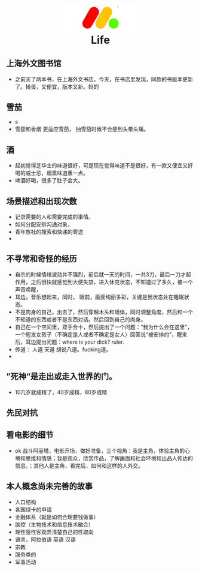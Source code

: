  <h1  align="center"> 
  <br>
  <a href="https://github.com/shuzijianzao/Spiral3D/blob/master/Picture/SHUZIJIANZAO"><img src="https://github.com/shuzijianzao/Spiral3D/blob/master/Picture/SHUZIJIANZAO.png" alt="SHUZIJIANZAO" width="200"></a>
  <br>
   Life
  <br>
</h1>

## 上海外文图书馆
- 之前买了两本书，在上海外文书店，今天，在书店里发现，同款的书版本更新了。操蛋，又便宜，版本又新。妈的

## 雪茄
- s
- 雪茄和香烟  更适应雪茄， 抽雪茄时候不会感到头晕头痛。

## 酒
- 起初觉得芝华士的味道很好，可是现在觉得味道不是很好，有一款又便宜又好喝的威士忌，烟熏味道重一点。
- 啤酒好喝，很多了肚子会大。

## 场景描述和出现次数
- 记录需要的人和需要完成的事情。
- 如何分配安排沟通对象，
- 青年旅社的搜索和快递的寄送
- 

## 不寻常和奇怪的经历
- 自杀的时候情绪波动并不强烈，前后就一天的时间，一共3刀，最后一刀才起作用，之后很快就感觉到大便失禁，进入休克状态，不知道过了多久，被一个声音唤醒，
- 耳边，音乐想起来，同时， 眼前，画面绚丽多彩，关键是我状态处在睡眠状态。
- 不是肉身的自己，出去了，然后穿越木头和墙体，同时调整角度，然后和一个不知道的东西或者不是东西对话。然后回到自己的肉身。
- 自己在一个空间里，双手合十，然后提出了一个问题：“我为什么会在这里”，一个短发女孩子（不确定是人或者不确定是女人）回答说“被安排的”，醒来后，耳边提出问题：where is your dick? ruler.
- 传道： 人道  天道  胡说八道。fucking道。
- 


## ”死神“是走出或走入世界的门。
- 10几岁就成精了，40岁成精，80岁成精


## 先民对抗

## 看电影的细节
- ok 战斗阿丽塔，电影开场，做好准备，三个视角：我是主角，体验主角的心境和思维和情感；我是观众，欣赏作品，了解画面和社会环境和出品人传达的信息。；其他人是主角，看完后，如何和这样的人外交。

## 本人概念尚未完善的故事
- 人口结构
- 各国绿卡的申请
- 金融体系（就是如何合理要钱做事）
- 脑控（生物技术和信息技术融合）
- 理性感性客观弄清楚自己的性取向
- 语言，阿拉伯语 英语 汉语
- 宗教
- 服务类的
- 军事活动